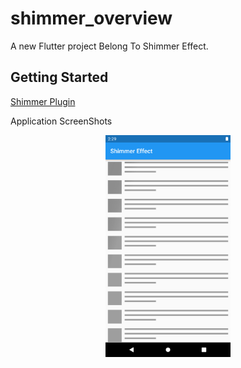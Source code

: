 # shimmer_overview

A new Flutter project Belong To Shimmer Effect.

## Getting Started

<a href="https://pub.dev/packages/shimmer" target="_blank"> Shimmer Plugin </a>

Application ScreenShots


<center> <img src="https://github.com/AbdulSattarSuleman/Flutter_Shimmer_effect/blob/master/shimmer_effect.png" width="200" heigt="1000"> </center>



